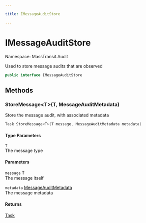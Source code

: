 ```yaml
---

title: IMessageAuditStore

---
```


# IMessageAuditStore

Namespace: MassTransit.Audit

Used to store message audits that are observed

```csharp
public interface IMessageAuditStore
```

## Methods

### **StoreMessage\<T\>(T, MessageAuditMetadata)**

Store the message audit, with associated metadata

```csharp
Task StoreMessage<T>(T message, MessageAuditMetadata metadata)
```

#### Type Parameters

`T`<br/>
The message type

#### Parameters

`message` T<br/>
The message itself

`metadata` [MessageAuditMetadata](../masstransit-audit/messageauditmetadata)<br/>
The message metadata

#### Returns

[Task](https://learn.microsoft.com/en-us/dotnet/api/system.threading.tasks.task)<br/>
